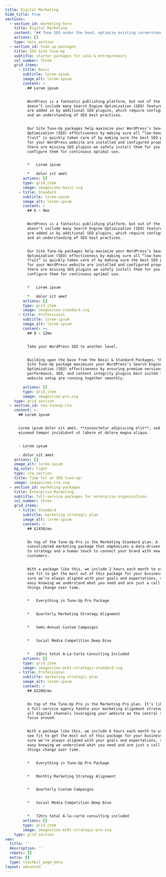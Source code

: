 ```yaml
---
title: Digital Marketing
hide_title: true
sections:
  - section_id: marketing-hero
    title: Digital Marketing
    content: "## Tune SEO under the hood, optimize existing cornerstone content and never worry about\_[typical WordPress website issues\\*](https://virtuallycreative.ca/wordpress/seo-site-tuneup/#)\_ever again!\n\nWordPress Site Tune-Up packages provide full-service coverage for your WordPress website. Push your website to the limit with a Site Tune-Up or Marketing Package by Virtually(Creative) and gain the same competitive advantages used by WordPress content professionals!\n\n*   Three Site Tune-Up Packages\n*   Custom Full-Service Marketing Packages\n\nWordPress is a fantastic publishing platform, but out of the box, it doesn’t include many Search Engine Optimization (SEO) features. These are added in by additional SEO plugins, which require configuration and an understanding of SEO best practices.\n\nOur Site Tune-Up packages help maximize your WordPress’s Search Engine Optimization (SEO) effectiveness by making sure all “low-hanging fruit” is quickly taken care of by making sure the best SEO plugins for your WordPress website are installed and configured properly. If there are missing SEO plugins we safely install them for you and configure them for continuous optimal use.\n"
    actions: []
    type: hero_section
  - section_id: tune-up-packages
    title: SEO Site Tune-Up
    subtitle: starter packages for solo & entrepreneurs
    col_number: three
    grid_items:
      - title: Basic
        subtitle: lorem-ipsum
        image_alt: lorem-ipsum
        content: >
          ## Lorem ipsum


          WordPress is a fantastic publishing platform, but out of the box, it
          doesn’t include many Search Engine Optimization (SEO) features. These
          are added in by additional SEO plugins, which require configuration
          and an understanding of SEO best practices.


          Our Site Tune-Up packages help maximize your WordPress’s Search Engine
          Optimization (SEO) effectiveness by making sure all “low-hanging
          fruit” is quickly taken care of by making sure the best SEO plugins
          for your WordPress website are installed and configured properly. If
          there are missing SEO plugins we safely install them for you and
          configure them for continuous optimal use.


          *   Lorem ipsum

          *   dolor sit amet
        actions: []
        type: grid_item
        image: images/seo-basic.svg
      - title: Standard
        subtitle: lorem-ipsum
        image_alt: lorem-ipsum
        content: >
          ## 6 ~ 9mo


          WordPress is a fantastic publishing platform, but out of the box, it
          doesn’t include many Search Engine Optimization (SEO) features. These
          are added in by additional SEO plugins, which require configuration
          and an understanding of SEO best practices.


          Our Site Tune-Up packages help maximize your WordPress’s Search Engine
          Optimization (SEO) effectiveness by making sure all “low-hanging
          fruit” is quickly taken care of by making sure the best SEO plugins
          for your WordPress website are installed and configured properly. If
          there are missing SEO plugins we safely install them for you and
          configure them for continuous optimal use.


          *   Lorem ipsum

          *   dolor sit amet
        actions: []
        type: grid_item
        image: images/seo-standard.svg
      - title: Professional
        subtitle: lorem-ipsum
        image_alt: lorem-ipsum
        content: >+
          ## 9 ~ 12mo


          Take your WordPress SEO to another level.


          Building upon the base from the Basic & Standard Packages, the Pro
          Site Tune-Up package maximizes your WordPress’s Search Engine
          Optimization (SEO) effectiveness by ensuring premium versions of any
          performance, SEO, and content integrity plugins best suited for your
          website setup are running together smoothly. 

        actions: []
        type: grid_item
        image: images/seo-pro.svg
    type: grid_section
  - section_id: seo-tuneup-cta
    content: >-
      ## Lorem ipsum


      Lorem ipsum dolor sit amet, **consectetur adipiscing elit**, sed do
      eiusmod tempor incididunt ut labore et dolore magna aliqua.


      - Lorem ipsum

      - dolor sit amet
    actions: []
    image_alt: lorem-ipsum
    bg_color: light
    type: cta_section
    title: Time for an SEO tune-up!
    image: images/seo-cta.svg
  - section_id: marketing-packages
    title: Enterprise Marketing
    subtitle: full-service packages for enterprise organizations
    col_number: three
    grid_items:
      - title: Standard
        subtitle: marketing strategic plan
        image_alt: lorem-ipsum
        content: >
          ## $1450/mo


          On top of the Tune-Up Pro is the Marketing Standard plan. A
          consolidated marketing package that emphasizes a data-driven approach
          to strategy and a human touch to connect your brand with new potential
          customers.


          With a package like this, we include 2 hours each month to use as you
          see fit to get the most out of this package for your business and make
          sure we’re always aligned with your goals and expectations, so rest
          easy knowing we understand what you need and are just a call away as
          things change over time.


          *   Everything in Tune-Up Pro Package


          *   Quarterly Marketing Strategy Alignment


          *   Semi-Annual Custom Campaigns


          *   Social Media Competition Deep Dive


          *   31hrs total A-La-Carte Consulting Included
        actions: []
        type: grid_item
        image: images/seo-mrkt-strategic-standard.svg
      - title: Professional
        subtitle: marketing strategic plan
        image_alt: lorem-ipsum
        content: >
          ## $2200/mo


          On top of the Tune-Up Pro is the Marketing Pro plan. It’s like having
          a full-service agency handle your marketing alignment strategy across
          all digital channels leveraging your website as the central source to
          focus around.


          With a package like this, we include 6 hours each month to use as you
          see fit to get the most out of this package for your business and make
          sure we’re always aligned with your goals and expectations, so rest
          easy knowing we understand what you need and are just a call away as
          things change over time.


          *   Everything in Tune-Up Pro Package


          *   Monthly Marketing Strategy Alignment


          *   Quarterly Custom Campaigns


          *   Social Media Competition Deep Dive


          *   72hrs total A-la-carte consulting included
        actions: []
        type: grid_item
        image: images/seo-mrkt-strategic-pro.svg
    type: grid_section
seo:
  title: ''
  description: ''
  robots: []
  extra: []
  type: stackbit_page_meta
layout: advanced
---
```

